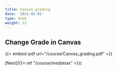 ```yaml
---
title: Canvas grading
date: '2021-01-01'
type: book
weight: 22
---
```




## Change Grade in Canvas

{{< embed-pdf url="/course/Canvas_grading.pdf" >}}

[Next]({{< ref "/course/medatrax" >}})